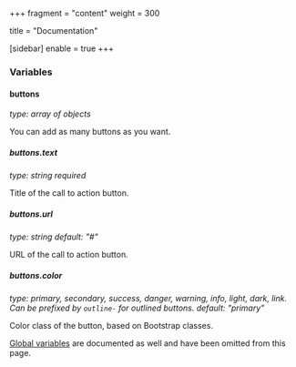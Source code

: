 +++
fragment = "content"
weight = 300

title = "Documentation"

[sidebar]
  enable = true
+++

### Variables

#### buttons
*type: array of objects*

You can add as many buttons as you want.

##### buttons.text
*type: string*
*required*

Title of the call to action button.

##### buttons.url
*type: string*
*default: "#"*

URL of the call to action button.

##### buttons.color
*type: primary, secondary, success, danger, warning, info, light, dark, link. Can be prefixed by `outline-` for outlined buttons.*
*default: "primary"*

Color class of the button, based on Bootstrap classes. 

[Global variables](/docs/global-variables) are documented as well and have been omitted from this page.
